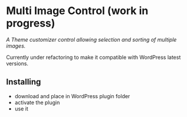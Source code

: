 # Multi Image Control (work in progress)

*A Theme customizer control allowing selection and sorting of multiple images.*

Currently under refactoring to make it compatible with WordPress latest versions.

## Installing
* download and place in WordPress plugin folder
* activate the plugin
* use it